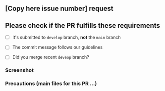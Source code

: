 ## [Copy here issue number] request

<!--
- Write here your development contents 
- e.g.) Make a main page.
-->

## Please check if the PR fulfills these requirements

- [ ] It's submitted to `develop` branch, __not__ the `main` branch
- [ ] The commit message follows our guidelines
- [ ] Did you merge recent `deveop` branch?


### Screenshot


### Precautions (main files for this PR ...)
